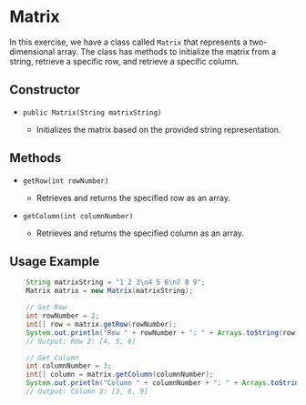 # Matrix

In this exercise, we have a class called `Matrix` that represents a two-dimensional array. The class has methods to initialize the matrix from a string, retrieve a specific row, and retrieve a specific column.

## Constructor

- `public Matrix(String matrixString)`

  - Initializes the matrix based on the provided string representation.

## Methods

- `getRow(int rowNumber)`

  - Retrieves and returns the specified row as an array.

- `getColumn(int columnNumber)`

  - Retrieves and returns the specified column as an array.

## Usage Example

```java
    String matrixString = "1 2 3\n4 5 6\n7 8 9";
    Matrix matrix = new Matrix(matrixString);
```
```java
    // Get Row
    int rowNumber = 2;
    int[] row = matrix.getRow(rowNumber);
    System.out.println("Row " + rowNumber + ": " + Arrays.toString(row));
    // Output: Row 2: [4, 5, 6]
```
```java
    // Get Column
    int columnNumber = 3;
    int[] column = matrix.getColumn(columnNumber);
    System.out.println("Column " + columnNumber + ": " + Arrays.toString(column));
    // Output: Column 3: [3, 6, 9]
```


